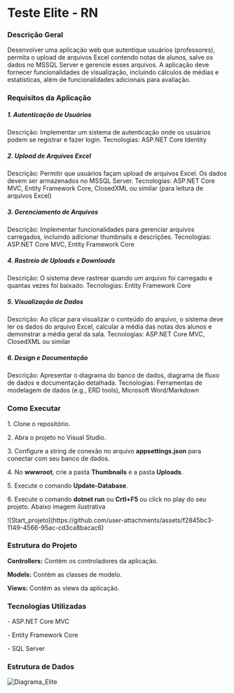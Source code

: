 # Teste Elite - RN
<h3>Descrição Geral</h3>
Desenvolver uma aplicação web que autentique usuários (professores), permita o upload de arquivos Excel contendo notas de alunos, salve os dados no MSSQL Server e gerencie esses arquivos. A aplicação deve fornecer funcionalidades de visualização, incluindo cálculos de médias e estatísticas, além de funcionalidades adicionais para avaliação.

<h3>Requisitos da Aplicação</h3>
  
<h5>1. Autenticação de Usuários</h5>
Descrição: Implementar um sistema de autenticação onde os usuários podem se registrar e fazer login.
Tecnologias: ASP.NET Core Identity
  
<h5>2. Upload de Arquivos Excel</h5>
Descrição: Permitir que usuários façam upload de arquivos Excel. Os dados devem ser armazenados no MSSQL Server.
Tecnologias: ASP.NET Core MVC, Entity Framework Core, ClosedXML ou similar (para leitura de arquivos Excel)

<h5>3. Gerenciamento de Arquivos</h5>
Descrição: Implementar funcionalidades para gerenciar arquivos carregados, incluindo adicionar thumbnails e descrições.
Tecnologias: ASP.NET Core MVC, Entity Framework Core

<h5>4. Rastreio de Uploads e Downloads</h5>
Descrição: O sistema deve rastrear quando um arquivo foi carregado e quantas vezes foi baixado.
Tecnologias: Entity Framework Core

<h5>5. Visualização de Dados</h5>
Descrição: Ao clicar para visualizar o conteúdo do arquivo, o sistema deve ler os dados do arquivo Excel, calcular a média das notas dos alunos e demonstrar a média geral da sala.
Tecnologias: ASP.NET Core MVC, ClosedXML ou similar

<h5>6. Design e Documentação</h5>
Descrição: Apresentar o diagrama do banco de dados, diagrama de fluxo de dados e documentação detalhada.
Tecnologias: Ferramentas de modelagem de dados (e.g., ERD tools), Microsoft Word/Markdown

<h3>Como Executar</h3>
<p>1. Clone o repositório.</p>
<p>2. Abra o projeto no Visual Studio.</p>
<p>3. Configure a string de conexão no arquivo <b>appsettings.json</b> para conectar com seu banco de dados.</p>
<p>4. No <b>wwwroot</b>, crie a pasta <b>Thumbnails</b> e a pasta <b>Uploads</b>.</p>
<p>5. Execute o comando <b>Update-Database</b>.</p>
<p>6. Execute o comando <b>dotnet run</b> ou <b>Crtl+F5</b> ou click no play do seu projeto. Abaixo imagem ilustrativa</p>
![Start_projeto](https://github.com/user-attachments/assets/f2845bc3-1149-4566-95ac-cd3ca8bacac6)



<h3>Estrutura do Projeto</h3>
<p><b>Controllers:</b> Contém os controladores da aplicação.</p>
<p><b>Models:</b> Contém as classes de modelo.</p>
<p><b>Views:</b> Contém as views da aplicação.</p>

<h3>Tecnologias Utilizadas</h3>
<p>- ASP.NET Core MVC</p>
<p>- Entity Framework Core</p>
<p>- SQL Server</p>

<h3>Estrutura de Dados</h3>

![Diagrama_Elite](https://github.com/user-attachments/assets/31fa6f8b-d091-40c1-b4f6-3c7d9440cb2e)


